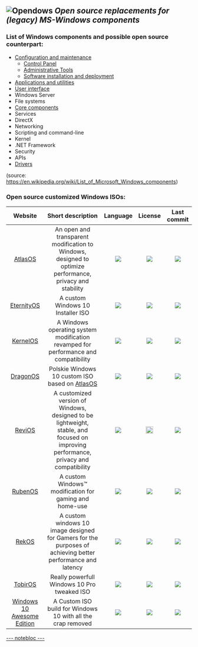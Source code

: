 ![Opendows](http://www.forart.it/progetti/Opendows/logo.png)
*Open source replacements for (legacy) MS-Windows components*
---
### List of Windows components and possible open source counterpart:
- [Configuration and maintenance](conf_&_mant.md)
  - [Control Panel](conf_&_mant.md#control-panel)
  - [Administrative Tools](conf_&_mant.md#administrative-tools)
  - [Software installation and deployment](conf_&_mant.md#software-installation-and-deployment)
- [Applications and utilities](app&utils.md)
- [User interface](UserGUI.md)
- Windows Server
- File systems
- [Core components](Core.md)
- Services
- DirectX
- Networking
- Scripting and command-line
- Kernel
- .NET Framework
- Security
- APIs
- [Drivers](Drivers.md)

(source: https://en.wikipedia.org/wiki/List_of_Microsoft_Windows_components)

### Open source customized Windows ISOs:
|Website|Short description|Language|License|Last commit|
|:-:|:-:|:-:|:-:|:-:|
|[AtlasOS](https://atlasos.net/)|An open and transparent modification to Windows, designed to optimize performance, privacy and stability|[![](https://img.shields.io/github/languages/top/Atlas-OS/Atlas?color=pink&style=flat-square)](https://github.com/Atlas-OS/Atlas/graphs/contributors)|[![](https://flat.badgen.net/github/license/Atlas-OS/Atlas?label=)](https://github.com/Atlas-OS/Atlas/blob/master/LICENSE)|[![](https://img.shields.io/github/last-commit/Atlas-OS/Atlas/main?label=)](https://github.com/Atlas-OS/Atlas/graphs/code-frequency)|
|[EternityOS](https://github.com/EternityOS/Eternity#readme)|A custom Windows 10 Installer ISO|[![](https://img.shields.io/github/languages/top/EternityOS/Eternity?color=pink&style=flat-square)](https://github.com/EternityOS/Eternity/graphs/contributors)|[![](https://flat.badgen.net/github/license/EternityOS/Eternity?label=)](https://github.com/EternityOS/Eternity/blob/master/LICENSE)|[![](https://img.shields.io/github/last-commit/EternityOS/Eternity/main?label=)](https://github.com/EternityOS/Eternity/graphs/code-frequency)|
|[KernelOS](https://github.com/Velytics/KernelOS#readme)|A Windows operating system modification revamped for performance and compatibility|[![](https://img.shields.io/github/languages/top/Velytics/KernelOS?color=pink&style=flat-square)](https://github.com/Velytics/KernelOS/graphs/contributors)|[![](https://flat.badgen.net/github/license/Velytics/KernelOS?label=)](https://github.com/Velytics/KernelOS/blob/master/LICENSE)|[![](https://img.shields.io/github/last-commit/Velytics/KernelOS/main?label=)](https://github.com/Velytics/KernelOS/graphs/code-frequency)|
|[DragonOS](https://github.com/RivioxGaming/DragonOS#readme)|Polskie Windows 10 custom ISO based on [AtlasOS](https://atlasos.net/)|[![](https://img.shields.io/github/languages/top/RivioxGaming/DragonOS?color=pink&style=flat-square)](https://github.com/RivioxGaming/DragonOS/graphs/contributors)|[![](https://flat.badgen.net/github/license/RivioxGaming/DragonOS?label=)](https://github.com/RivioxGaming/DragonOS/blob/master/LICENSE)|[![](https://img.shields.io/github/last-commit/RivioxGaming/DragonOS/main?label=)](https://github.com/RivioxGaming/DragonOS/graphs/code-frequency)|
|[ReviOS](https://www.revi.cc/)|A customized version of Windows, designed to be lightweight, stable, and focused on improving performance, privacy and compatibility|[![](https://img.shields.io/github/languages/top/meetrevision/playbook?color=pink&style=flat-square)](https://github.com/meetrevision/playbook/graphs/contributors)|[<img src="https://mirrors.creativecommons.org/presskit/buttons/88x31/png/by-nc-sa.png" height="20">](https://github.com/meetrevision/playbook/blob/main/LICENSE)|[![](https://img.shields.io/github/last-commit/meetrevision/playbook/main?label=)](https://github.com/meetrevision/playbook/graphs/code-frequency)|
|[RubenOS](https://github.com/WorldOFWindows/RubenOS#readme)|A custom Windows™ modification for gaming and home-use|[![](https://img.shields.io/github/languages/top/WorldOFWindows/RubenOS?color=pink&style=flat-square)](https://github.com/WorldOFWindows/RubenOS/graphs/contributors)|[![](https://flat.badgen.net/github/license/WorldOFWindows/RubenOS?label=)](https://github.com/WorldOFWindows/RubenOS/blob/master/LICENSE)|[![](https://img.shields.io/github/last-commit/WorldOFWindows/RubenOS/main?label=)](https://github.com/WorldOFWindows/RubenOS/graphs/code-frequency)|
|[RekOS](https://github.com/Reknotic/RekOS#readme)|A custom windows 10 image designed for Gamers for the purposes of achieving better performance and latency|[![](https://img.shields.io/github/languages/top/Reknotic/RekOS?color=pink&style=flat-square)](https://github.com/Reknotic/RekOS/graphs/contributors)|[![](https://flat.badgen.net/github/license/Reknotic/RekOS?label=)](https://github.com/Reknotic/RekOS/blob/master/LICENSE)|[![](https://img.shields.io/github/last-commit/Reknotic/RekOS/main?label=)](https://github.com/Reknotic/RekOS/graphs/code-frequency)|
|[TobirOS](https://github.com/tobiasrepracek/TobirOS#readme)|Really powerfull Windows 10 Pro tweaked ISO|[![](https://img.shields.io/github/languages/top/tobiasrepracek/TobirOS?color=pink&style=flat-square)](https://github.com/tobiasrepracek/TobirOS/graphs/contributors)|[![](https://flat.badgen.net/github/license/tobiasrepracek/TobirOS?label=)](https://github.com/tobiasrepracek/TobirOS/blob/master/LICENSE)|[![](https://img.shields.io/github/last-commit/tobiasrepracek/TobirOS/main?label=)](https://github.com/tobiasrepracek/TobirOS/graphs/code-frequency)|
|[Windows 10 Awesome Edition](https://github.com/YetAnotherMorty/Windows-10-Awesome-Edition#readme)|A Custom ISO build for Windows 10 with all the crap removed|[![](https://img.shields.io/github/languages/top/YetAnotherMorty/Windows-10-Awesome-Edition?color=pink&style=flat-square)](https://github.com/YetAnotherMorty/Windows-10-Awesome-Edition/graphs/contributors)|[![](https://flat.badgen.net/github/license/YetAnotherMorty/Windows-10-Awesome-Edition?label=)](https://github.com/YetAnotherMorty/Windows-10-Awesome-Edition/blob/master/LICENSE)|[![](https://img.shields.io/github/last-commit/YetAnotherMorty/Windows-10-Awesome-Edition/main?label=)](https://github.com/YetAnotherMorty/Windows-10-Awesome-Edition/graphs/code-frequency)|


[--- notebloc ---](note.md)
